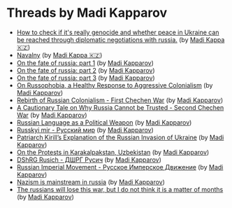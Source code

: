 # Threads by Madi Kapparov

* [How to check if it's really genocide and whether peace in Ukraine can be reached through diplomatic negotiations with russia.](it_is_genocide.md) (by [Madi Kappa 🇰🇿](https://twitter.com/MuKappa))
* [Navalny](navalny.md) (by [Madi Kappa 🇰🇿](https://twitter.com/MuKappa))
* [On the fate of russia: part 1](fate_of_russia_1.md) (by [Madi Kapparov](https://twitter.com/MuKappa))
* [On the fate of russia: part 2](fate_of_russia_2.md) (by [Madi Kapparov](https://twitter.com/MuKappa))
* [On the fate of russia: part 3](fate_of_russia_3.md) (by [Madi Kapparov](https://twitter.com/MuKappa))
* [On Russophobia, a Healthy Response to Aggressive Colonialism](on_russophobia.md) (by [Madi Kapparov](https://twitter.com/MuKappa))
* [Rebirth of Russian Colonialism - First Chechen War](first_chechen_war.md) (by [Madi Kapparov](https://twitter.com/MuKappa))
* [A Cautionary Tale on Why Russia Cannot be Trusted - Second Chechen War](second_chechen_war.md) (by [Madi Kapparov](https://twitter.com/MuKappa))
* [Russian Language as a Political Weapon](language_as_weapon.md) (by [Madi Kapparov](https://twitter.com/MuKappa))
* [Russkyi mir - Русский мир](russkyi_mir.md) (by [Madi Kapparov](https://twitter.com/MuKappa))
* [Patriarch Kirill’s Explanation of the Russian Invasion of Ukraine](patriarch_kirill_explains_invasion.md) (by [Madi Kapparov](https://twitter.com/MuKappa))
* [On the Protests in Karakalpakstan, Uzbekistan](protests_in_karakalpakstan.md) (by [Madi Kapparov](https://twitter.com/MuKappa))
* [DShRG Rusich - ДШРГ Русич](rusich.md) (by [Madi Kapparov](https://twitter.com/MuKappa))
* [Russian Imperial Movement - Русское Имперское Движениe](russian_imperial_movement.md) (by [Madi Kapparov](https://twitter.com/MuKappa))
* [Nazism is mainstream in russia](nazism.md) (by [Madi Kapparov](https://twitter.com/MuKappa))
* [The russians will lose this war, but I do not think it is a matter of months](russia_will_lose.md) (by [Madi Kapparov](https://twitter.com/MuKappa))
